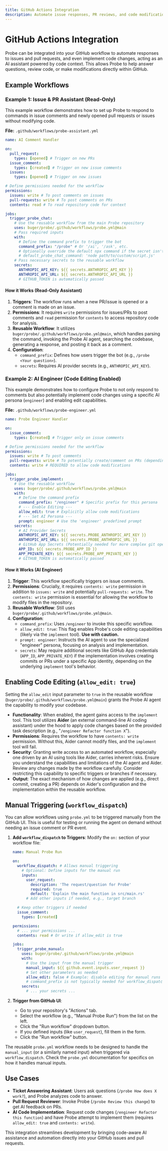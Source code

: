 ```yaml
---
title: GitHub Actions Integration
description: Automate issue responses, PR reviews, and code modifications using Probe with GitHub Actions.
---
```


# GitHub Actions Integration

Probe can be integrated into your GitHub workflow to automate responses to issues and pull requests, and even implement code changes, acting as an AI assistant powered by code context. This allows Probe to help answer questions, review code, or make modifications directly within GitHub.

## Example Workflows

### Example 1: Issue & PR Assistant (Read-Only)

This example workflow demonstrates how to set up Probe to respond to commands in issue comments and newly opened pull requests or issues without modifying code.

**File:** `.github/workflows/probe-assistant.yml`

```yaml
name: AI Comment Handler

on:
  pull_request:
    types: [opened] # Trigger on new PRs
  issue_comment:
    types: [created] # Trigger on new issue comments
  issues:
    types: [opened] # Trigger on new issues

# Define permissions needed for the workflow
permissions:
  issues: write # To post comments on issues
  pull-requests: write # To post comments on PRs
  contents: read # To read repository code for context

jobs:
  trigger_probe_chat:
    # Use the reusable workflow from the main Probe repository
    uses: buger/probe/.github/workflows/probe.yml@main
    # Pass required inputs
    with:
      # Define the command prefix to trigger the bot
      command_prefix: "/probe" # Or '/ai', '/ask', etc.
      # Optionally override the default npx command if the secret isn't set
      # default_probe_chat_command: 'node path/to/custom/script.js'
    # Pass necessary secrets to the reusable workflow
    secrets:
      ANTHROPIC_API_KEY: ${{ secrets.ANTHROPIC_API_KEY }}
      ANTHROPIC_API_URL: ${{ secrets.ANTHROPIC_API_URL }}
      # GITHUB_TOKEN is automatically passed
```

#### How it Works (Read-Only Assistant)

1.  **Triggers**: The workflow runs when a new PR/issue is opened or a comment is made on an issue.
2.  **Permissions**: It requires `write` permissions for issues/PRs to post comments and `read` permission for `contents` to access repository code for analysis.
3.  **Reusable Workflow**: It utilizes `buger/probe/.github/workflows/probe.yml@main`, which handles parsing the command, invoking the Probe AI agent, searching the codebase, generating a response, and posting it back as a comment.
4.  **Configuration**:
    *   `command_prefix`: Defines how users trigger the bot (e.g., `/probe <Your question>`).
    *   `secrets`: Requires AI provider secrets (e.g., `ANTHROPIC_API_KEY`).

### Example 2: AI Engineer (Code Editing Enabled)

This example demonstrates how to configure Probe to not only respond to comments but also potentially implement code changes using a specific AI persona (`engineer`) and enabling edit capabilities.

**File:** `.github/workflows/probe-engineer.yml`

```yaml
name: Probe Engineer Handler

on:
  issue_comment:
    types: [created] # Trigger only on issue comments

# Define permissions needed for the workflow
permissions:
  issues: write # To post comments
  pull-requests: write # To potentially create/comment on PRs (depending on implement tool behavior)
  contents: write # REQUIRED to allow code modifications

jobs:
  trigger_probe_implement:
    # Use the reusable workflow
    uses: buger/probe/.github/workflows/probe.yml@main
    with:
      # Define the command prefix
      command_prefix: "/engineer" # Specific prefix for this persona
      # --- Enable Editing ---
      allow_edit: true # Explicitly allow code modifications
      # --- Set AI Persona ---
      prompt: engineer # Use the 'engineer' predefined prompt
    secrets:
      # AI Provider Secrets
      ANTHROPIC_API_KEY: ${{ secrets.PROBE_ANTHROPIC_API_KEY }}
      ANTHROPIC_API_URL: ${{ secrets.PROBE_ANTHROPIC_URL }}
      # GitHub App Secrets (Potentially needed for more complex git operations)
      APP_ID: ${{ secrets.PROBE_APP_ID }}
      APP_PRIVATE_KEY: ${{ secrets.PROBE_APP_PRIVATE_KEY }}
      # GITHUB_TOKEN is automatically passed
```

#### How it Works (AI Engineer)

1.  **Trigger**: This workflow specifically triggers on issue comments.
2.  **Permissions**: Crucially, it requires `contents: write` permission in addition to `issues: write` and potentially `pull-requests: write`. The `contents: write` permission is essential for allowing the workflow to modify files in the repository.
3.  **Reusable Workflow**: Still uses `buger/probe/.github/workflows/probe.yml@main`.
4.  **Configuration**:
    *   `command_prefix`: Uses `/engineer` to invoke this specific workflow.
    *   `allow_edit: true`: This flag enables Probe's code editing capabilities (likely via the `implement` tool). **Use with caution.**
    *   `prompt: engineer`: Instructs the AI agent to use the specialized "engineer" persona, focusing on analysis and implementation.
    *   `secrets`: May require additional secrets like GitHub App credentials (`APP_ID`, `APP_PRIVATE_KEY`) if the implementation involves creating commits or PRs under a specific App identity, depending on the underlying `implement` tool's behavior.

## Enabling Code Editing (`allow_edit: true`)

Setting the `allow_edit` input parameter to `true` in the reusable workflow (`buger/probe/.github/workflows/probe.yml@main`) grants the Probe AI agent the capability to modify your codebase.

*   **Functionality**: When enabled, the agent gains access to the `implement` tool. This tool utilizes **Aider** (an external command-line AI coding assistant) under the hood to apply code changes based on the provided task description (e.g., "`/engineer Refactor function X`").
*   **Permissions**: Requires the workflow to have `contents: write` permission. Without this, Aider cannot modify files, and the `implement` tool will fail.
*   **Security**: Granting write access to an automated workflow, especially one driven by an AI using tools like Aider, carries inherent risks. Ensure you understand the capabilities and limitations of the AI agent and Aider. Review any changes made by the workflow carefully. Consider restricting this capability to specific triggers or branches if necessary.
*   **Output**: The exact mechanism of how changes are applied (e.g., direct commit, creating a PR) depends on Aider's configuration and the implementation within the reusable workflow.

## Manual Triggering (`workflow_dispatch`)

You can allow workflows using `probe.yml` to be triggered manually from the GitHub UI. This is useful for testing or running the agent on demand without needing an issue comment or PR event.

1.  **Add `workflow_dispatch` to Triggers**: Modify the `on:` section of your workflow file:

    ```yaml
    name: Manual Probe Run

    on:
      workflow_dispatch: # Allows manual triggering
        # Optional: Define inputs for the manual run
        inputs:
          user_request:
            description: 'The request/question for Probe'
            required: true
            default: 'Explain the main function in src/main.rs'
          # Add other inputs if needed, e.g., target branch

      # Keep other triggers if needed
      issue_comment:
        types: [created]

    permissions:
      # ... your permissions ...
      contents: read # Or write if allow_edit is true

    jobs:
      trigger_probe_manual:
        uses: buger/probe/.github/workflows/probe.yml@main
        with:
          # Use the input from the manual trigger
          manual_input: ${{ github.event.inputs.user_request }}
          # Set other parameters as needed
          allow_edit: false # Example: disable editing for manual runs
          # command_prefix is not typically needed for workflow_dispatch
        secrets:
          # ... your secrets ...
    ```

2.  **Trigger from GitHub UI**:
    *   Go to your repository's "Actions" tab.
    *   Select the workflow (e.g., "Manual Probe Run") from the list on the left.
    *   Click the "Run workflow" dropdown button.
    *   If you defined inputs (like `user_request`), fill them in the form.
    *   Click the "Run workflow" button.

The reusable `probe.yml` workflow needs to be designed to handle the `manual_input` (or a similarly named input) when triggered via `workflow_dispatch`. Check the `probe.yml` documentation for specifics on how it handles manual inputs.

## Use Cases

*   **Ticket Answering Assistant**: Users ask questions (`/probe How does X work?`), and Probe analyzes code to answer.
*   **Pull Request Reviewer**: Invoke Probe (`/probe Review this change`) to get AI feedback on PRs.
*   **AI Code Implementation**: Request code changes (`/engineer Refactor this function`) and have Probe attempt to implement them (requires `allow_edit: true` and `contents: write`).

This integration streamlines development by bringing code-aware AI assistance and automation directly into your GitHub issues and pull requests.